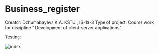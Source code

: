 # Business_register

Creator: Dzhumabayeva K.A. KSTU , IS-19-3
Type of project: Course work for discipline " Development of client-server applications"

Testing:

![index](https://user-images.githubusercontent.com/75630218/115582041-5e1df280-a2ea-11eb-8bb9-c574fbc74bf6.png)



